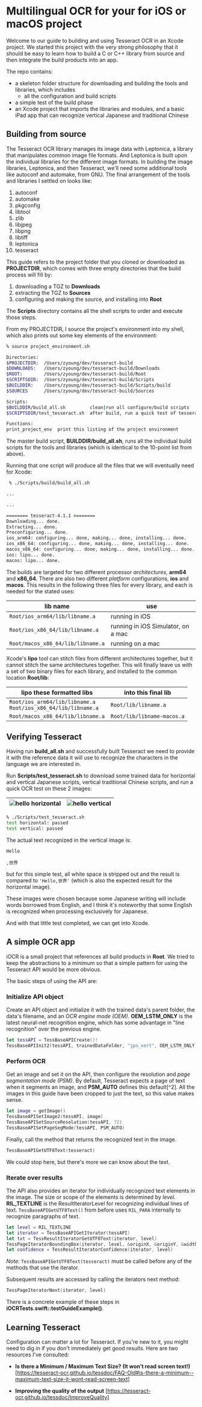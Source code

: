 # Multilingual OCR for your for iOS or macOS project

Welcome to our guide to building and using Tesseract OCR in an Xcode project.  We started this project with the very strong philosophy that it should be easy to learn how to build a C or C++ library from source and then integrate the build products into an app.

The repo contains:

- a skeleton folder structure for downloading and building the tools and libraries, which includes
  - all the configuration and build scripts
- a simple test of the build phase
- an Xcode project that imports the libraries and modules, and a basic iPad app that can recognize vertical Japanese and traditional Chinese

## Building from source

The Tesseract OCR library manages its image data with Leptonica, a library that manipulates common image file formats.  And Leptonica is built upon the individual libraries for the different image formats.  In building the image libraries, Leptonica, and then Tesseract, we'll need some additional tools like autoconf and automake, from GNU.  The final arrangement of the tools and libraries I settled on looks like:

1. autoconf
1. automake
1. pkgconfig
1. libtool
1. zlib
1. libjpeg
1. libpng
1. libtiff
1. leptonica
1. tesseract

This guide refers to the project folder that you cloned or downloaded as **PROJECTDIR**, which comes with three empty directories that the build process will fill by:

1. downloading a TGZ to **Downloads**
1. extracting the TGZ to **Sources**
1. configuring and making the source, and installing into **Root**

The **Scripts** directory contains all the shell scripts to order and execute those steps.

From my PROJECTDIR, I source the project's environment into my shell, which also prints out some key elements of the environment:

```zsh
% source project_environment.sh

Directories:
$PROJECTDIR:  /Users/zyoung/dev/tesseract-build
$DOWNLOADS:   /Users/zyoung/dev/tesseract-build/Downloads
$ROOT:        /Users/zyoung/dev/tesseract-build/Root
$SCRIPTSDIR:  /Users/zyoung/dev/tesseract-build/Scripts
$BUILDDIR:    /Users/zyoung/dev/tesseract-build/Scripts/build
$SOURCES      /Users/zyoung/dev/tesseract-build/Sources

Scripts:
$BUILDDIR/build_all.sh         clean|run all configure/build scripts
$SCRIPTSDIR/test_tesseract.sh  after build, run a quick test of tesseract

Functions:
print_project_env  print this listing of the project environment
```

The master build script, **BUILDDIR/build_all.sh**, runs all the individual build scripts for the tools and libraries (which is identical to the 10-point list from above).  

Running that one script will produce all the files that we will eventually need for Xcode:

```zsh
 % ./Scripts/build/build_all.sh

...

...

======== tesseract-4.1.1 ========
Downloading... done.
Extracting... done.
Preconfiguring... done.
ios_arm64: configuring... done, making... done, installing... done.
ios_x86_64: configuring... done, making... done, installing... done.
macos_x86_64: configuring... done, making... done, installing... done.
ios: lipo... done.
macos: lipo... done.
```

The builds are targeted for two different processor *architectures*, **arm64** and **x86_64**.  There are also two different *platform* configurations, **ios** and **macos**.  This results in the following three files for every library, and each is needed for the stated uses:

| lib name                            | use                                |
|-------------------------------------|------------------------------------|
| `Root/ios_arm64/lib/libname.a`    | running in iOS                     |
| `Root/ios_x86_64/lib/libname.a`   | running in iOS Simulator, on a mac |
| `Root/macos_x86_64/lib/libname.a` | running on a mac                   |

Xcode's **lipo** tool can stitch files from different architectures together, but it cannot stitch the same architectures together.  This will finally leave us with a set of two binary files for each library, and installed to the common location **Root/lib**:

| lipo these formatted libs                                        | into this final lib            |
|--------------------------------------------------------------------|---------------------------|
| `Root/ios_arm64/lib/libname.a` <br/> `Root/ios_x86_64/lib/libname.a` | `Root/lib/libname.a`       |
| `Root/macos_x86_64/lib/libname.a`                                   | `Root/lib/libname-macos.a` |

## Verifying Tesseract

Having run **build_all.sh** and successfully built Tesseract we need to provide it with the reference data it will use to recognize the characters in the language we are interested in.

Run **Scripts/test_tesseract.sh** to download some trained data for horizontal and vertical Japanese scripts, vertical traditional Chinese scripts, and run a quick OCR test on these 2 images:

| ![hello horizontal](Notes/static/test_hello_hori.png) | ![hello vertical](Notes/static/test_hello_vert.png) |
|-------------------------------------------------------|-----------------------------------------------------|

```zsh
% ./Scripts/test_tesseract.sh
test horizontal: passed
test vertical: passed
```

The actual text recognized in the vertical image is:

```none
Hello

,世界

```

but for this simple test, all white space is stripped out and the result is compared to `'Hello,世界'` (which is also the expected result for the horizontal image).

These images were chosen because some Japanese writing will include words borrowed from English, and I think it's noteworthy that some English is recognized when processing exclusively for Japanese.

And with that little test completed, we can get into Xcode.

## A simple OCR app

iOCR is a small project that references all build products in **Root**.  We tried to keep the abstractions to a minimum so that a simple pattern for using the Tesseract API would be more obvious.

The basic steps of using the API are:

### Initialize API object

Create an API object and initialize it with the trained data's parent folder, the data's filename, and an *OCR engine mode (OEM)*.  **OEM_LSTM_ONLY** is the latest neural-net recognition engine, which has some advantage in "line recognition" over the previous engine.

```swift
let tessAPI = TessBaseAPICreate()!
TessBaseAPIInit2(tessAPI, trainedDataFolder, "jpn_vert", OEM_LSTM_ONLY)
```

### Perform OCR

Get an image and set it on the API, then configure the resolution and *page segmentation mode (PSM)*.  By default, Tesseract expects a page of text when it segments an image, and **PSM_AUTO** defines this default[^2].  All the images in this guide have been cropped to just the text, so this value makes sense.

```swift
let image = getImage()
TessBaseAPISetImage2(tessAPI, image)
TessBaseAPISetSourceResolution(tessAPI, 72)
TessBaseAPISetPageSegMode(tessAPI, PSM_AUTO)
```

Finally, call the method that returns the recognized text in the image.

```swift
TessBaseAPIGetUTF8Text(tesseract)
```

We could stop here, but there's more we can know about the text.

### Iterate over results

The API also provides an iterator for individually recognized text elements in the image.  The size or scope of the elements is determined by *level*.  **RIL_TEXTLINE** is the ResultIteratorLevel for recognizing individual lines of text.  `TessBaseAPIGetUTF8Text()` from before uses `RIL_PARA` internally to recognize paragraphs of text.

```swift
let level = RIL_TEXTLINE
let iterator = TessBaseAPIGetIterator(tessAPI)
let txt = TessResultIteratorGetUTF8Text(iterator, level)
TessPageIteratorBoundingBox(iterator, level, &originX, &originY, &width, &height)
let confidence = TessResultIteratorConfidence(iterator, level)
```

*Note:* `TessBaseAPIGetUTF8Text(tesseract)` must be called before any of the methods that use the iterator.

Subsequent results are accessed by calling the iterators next method:

```swift
TessPageIteratorNext(iterator, level)
```

There is a concrete example of these steps in **iOCRTests.swift::testGuideExample()**.

## Learning Tesseract

Configuration can matter a lot for Tesseract.  If you're new to it, you might need to dig in if you don't immediately get good results.  Here are two resources I've consulted:

- **Is there a Minimum / Maximum Text Size? (It won’t read screen text!)**  [https://tesseract-ocr.github.io/tessdoc/FAQ-Old#is-there-a-minimum--maximum-text-size-it-wont-read-screen-text]

- **Improving the quality of the output** [https://tesseract-ocr.github.io/tessdoc/ImproveQuality]
